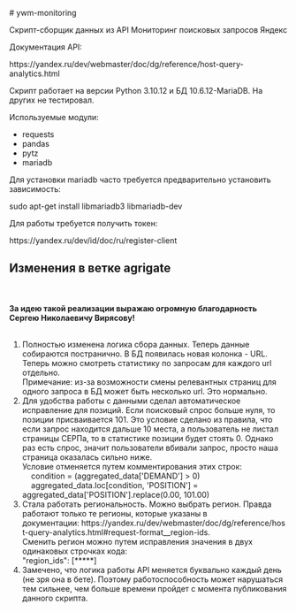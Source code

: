 <p># ywm-monitoring</p>

<p>Скрипт-сборщик данных из API Мониторинг поисковых запросов Яндекс</p>

<p>Документация API:</p>

<p>https://yandex.ru/dev/webmaster/doc/dg/reference/host-query-analytics.html</p>

<p>Скрипт работает на версии Python 3.10.12 и БД 10.6.12-MariaDB. На других не тестировал.</p>

<p>Используемые модули:</p>

<ul>
	<li>requests</li>
	<li>pandas</li>
	<li>pytz</li>
	<li>mariadb</li>
</ul>

<p>Для установки mariadb часто требуется предварительно установить зависимость:</p>

<p>sudo apt-get install libmariadb3 libmariadb-dev</p>

<p>Для работы требуется получить токен:</p>

<p>https://yandex.ru/dev/id/doc/ru/register-client</p>

<h2>Изменения в ветке agrigate</h2>
<br>
<br>
<strong>За идею такой реализации выражаю огромную благодарность Сергею Николаевичу Вирясову!</strong>
<br>
<br>
<ol>
	<li>Полностью изменена логика сбора данных. Теперь данные собираются постранично. В БД появилась новая колонка - URL. Теперь можно смотреть статистику по запросам для каждого url отдельно.<br />
	Примечание: из-за возможности смены релевантных страниц для одного запроса в БД может быть несколько url. Это нормально.</li>
	<li>Для удобства работы с данными сделал автоматическое исправление для позиций. Если поисковый спрос больше нуля, то позиции присваивается 101. Это условие сделано из правила, что если запрос находится дальше 10 места, а пользователь не листал страницы СЕРПа, то в статистике позиции будет стоять 0. Однако раз есть спрос, значит пользователи вбивали запрос, просто наша страница оказалась сильно ниже.<br />
	Условие отменяется путем комментирования этих строк:<br />
	&nbsp; &nbsp; condition = (aggregated_data[&#39;DEMAND&#39;] &gt; 0)<br />
	&nbsp; &nbsp; aggregated_data.loc[condition, &#39;POSITION&#39;] = aggregated_data[&#39;POSITION&#39;].replace(0.00, 101.00)</li>
	<li>Стала работать региональность. Можно выбрать регион. Правда работают только те регионы, которые указаны в документации:&nbsp;https://yandex.ru/dev/webmaster/doc/dg/reference/host-query-analytics.html#request-format__region-ids.<br />
	Сменить регион можно путем исправления значения в двух одинаковых строчках кода:<br />
	&quot;region_ids&quot;: [*****]</li>
	<li>Замечено, что логика работы API меняется буквально каждый день (не зря она в бете). Поэтому работоспособность может нарушаться тем сильнее, чем больше времени пройдет с момента публикования данного скрипта.&nbsp;</li>
</ol>
